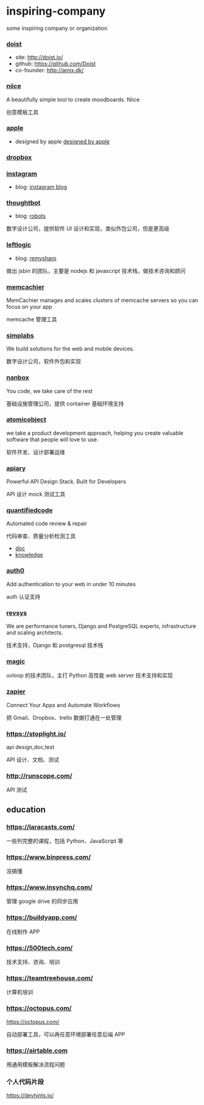 # inspiring-company
some inspiring company or organization

### [doist](http://doist.io/)

- site: http://doist.io/
- github: https://github.com/Doist
- co-founder: http://amix.dk/

### [niice](https://niice.co/)

A beautifully simple tool to create moodboards. Niice  

创意模板工具

### [apple](http://www.apple.com)  

- designed by apple [designed by apple](https://www.youtube.com/watch?v=xpmfTNjpF8U)  

### [dropbox](https://www.dropbox.com/)  

### [instagram](http://instagram.com)  

- blog: [instagram blog](http://blog.instagram.com)

### [thoughtbot](https://thoughtbot.com/)

- blog: [robots](https://robots.thoughtbot.com/)

数字设计公司，提供软件 UI 设计和实现，类似外包公司，但是更高级


### [leftlogic](http://leftlogic.com/)

- blog: [remysharp](https://remysharp.com)

做出 jsbin 的团队，主要是 nodejs 和 javascript 技术栈，做技术咨询和顾问

### [memcachier](https://www.memcachier.com/)

MemCachier manages and scales clusters of memcache servers so you can focus on your app

memcache 管理工具

### [simplabs](http://simplabs.com/)

We build solutions for the web and mobile devices. 

数字设计公司，软件外包和实现

### [nanbox](https://nanobox.io/)

You code, we take care of the rest

基础设施管理公司，提供 container 基础环境支持

### [atomicobject](https://atomicobject.com/)

we take a product development approach, helping you create valuable software that people will love to use.

软件开发、设计部署运维

### [apiary](https://apiary.io/)

Powerful API Design Stack. Built for Developers

API 设计 mock 测试工具

### [quantifiedcode](https://www.quantifiedcode.com/)

Automated code review & repair

代码审查、质量分析检测工具

- [doc](http://docs.quantifiedcode.com/python-code-patterns/index.html)
- [knowledge](https://www.quantifiedcode.com/knowledge-base/)

### [auth0](https://auth0.com)

Add authentication to your web in under 10 minutes

auth 认证支持

### [revsys](http://www.revsys.com/)

We are perfor­mance tuners,
Django and PostgreSQL experts,
infrastructure and scaling architects.

技术支持，Django 和 postgresql 技术栈

### [magic](http://magic.io/)

uvloop 的技术团队，主打 Python 高性能 web server 技术支持和实现

### [zapier](https://zapier.com/)

Connect Your Apps and Automate Workflows

把 Gmail、Dropbox、trello 数据打通在一处管理

### https://stoplight.io/

api design,doc,test

API 设计、文档、测试

### http://runscope.com/

API 测试

## education

### https://laracasts.com/

一些列完整的课程，包括 Python、JavaScript 等

### https://www.binpress.com/

没搞懂

### https://www.insynchq.com/

管理 google drive 的同步应用

### https://buildyapp.com/

在线制作 APP

### https://500tech.com/

技术支持、咨询、培训

### https://teamtreehouse.com/

计算机培训

### https://octopus.com/

https://octopus.com/

自动部署工具，可以再任意环境部署任意后端 APP 

### https://airtable.com

用通用模板解决流程问题

### 个人代码片段

https://devhints.io/
